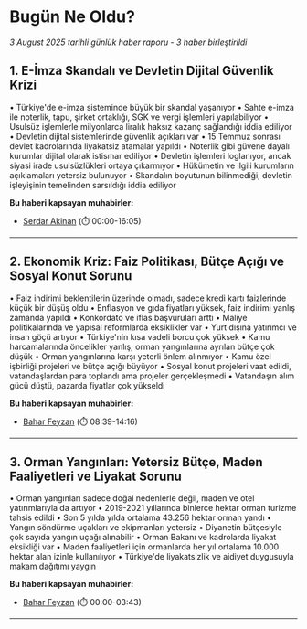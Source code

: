# Bugün Ne Oldu?

*3 August 2025 tarihli günlük haber raporu - 3 haber birleştirildi*

## 1. E-İmza Skandalı ve Devletin Dijital Güvenlik Krizi

• Türkiye'de e-imza sisteminde büyük bir skandal yaşanıyor
• Sahte e-imza ile noterlik, tapu, şirket ortaklığı, SGK ve vergi işlemleri yapılabiliyor
• Usulsüz işlemlerle milyonlarca liralık haksız kazanç sağlandığı iddia ediliyor
• Devletin dijital sistemlerinde güvenlik açıkları var
• 15 Temmuz sonrası devlet kadrolarında liyakatsiz atamalar yapıldı
• Noterlik gibi güvene dayalı kurumlar dijital olarak istismar ediliyor
• Devletin işlemleri loglanıyor, ancak siyasi irade usulsüzlükleri ortaya çıkarmıyor
• Hükümetin ve ilgili kurumların açıklamaları yetersiz bulunuyor
• Skandalın boyutunun bilinmediği, devletin işleyişinin temelinden sarsıldığı iddia ediliyor

**Bu haberi kapsayan muhabirler:**

- [Serdar Akinan](https://www.youtube.com/watch?v=9eLaj89zioQ) (⏱️ 00:00-16:05)

---

## 2. Ekonomik Kriz: Faiz Politikası, Bütçe Açığı ve Sosyal Konut Sorunu

• Faiz indirimi beklentilerin üzerinde olmadı, sadece kredi kartı faizlerinde küçük bir düşüş oldu
• Enflasyon ve gıda fiyatları yüksek, faiz indirimi yanlış zamanda yapıldı
• Konkordato ve iflas başvuruları arttı
• Maliye politikalarında ve yapısal reformlarda eksiklikler var
• Yurt dışına yatırımcı ve insan göçü artıyor
• Türkiye'nin kısa vadeli borcu çok yüksek
• Kamu harcamalarında öncelikler yanlış; orman yangınlarına ayrılan bütçe çok düşük
• Orman yangınlarına karşı yeterli önlem alınmıyor
• Kamu özel işbirliği projeleri ve bütçe açığı büyüyor
• Sosyal konut projeleri vaat edildi, vatandaşlardan para toplandı ama projeler gerçekleşmedi
• Vatandaşın alım gücü düştü, pazarda fiyatlar çok yükseldi

**Bu haberi kapsayan muhabirler:**

- [Bahar Feyzan](https://www.youtube.com/watch?v=MnT967W6Gcw&t=519s) (⏱️ 08:39-14:16)

---

## 3. Orman Yangınları: Yetersiz Bütçe, Maden Faaliyetleri ve Liyakat Sorunu

• Orman yangınları sadece doğal nedenlerle değil, maden ve otel yatırımlarıyla da artıyor
• 2019-2021 yıllarında binlerce hektar orman turizme tahsis edildi
• Son 5 yılda yılda ortalama 43.256 hektar orman yandı
• Yangın söndürme uçakları ve ekipmanları yetersiz
• Diyanetin bütçesiyle çok sayıda yangın uçağı alınabilir
• Orman Bakanı ve kadrolarda liyakat eksikliği var
• Maden faaliyetleri için ormanlarda her yıl ortalama 10.000 hektar alan izinle kullanılıyor
• Türkiye'de liyakatsizlik ve aidiyet duygusuyla makam dağıtımı yaygın

**Bu haberi kapsayan muhabirler:**

- [Bahar Feyzan](https://www.youtube.com/watch?v=MnT967W6Gcw) (⏱️ 00:00-03:43)

---

